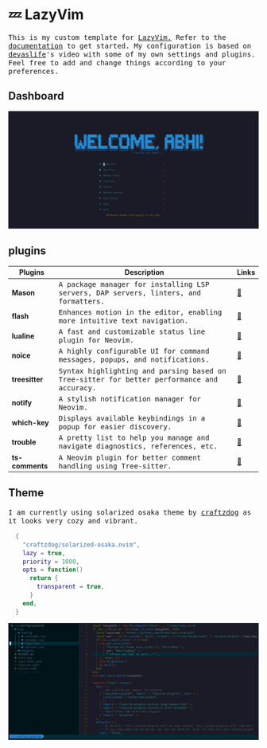 # 💤 LazyVim
<samp>
  This is my custom template for <a href="https://github.com/LazyVim/LazyVim">LazyVim.</a>
   Refer to the <a href="https://lazyvim.github.io/installation">documentation</a> to get started.
  My configuration is based on <a href="https://youtu.be/fFHlfbKVi30?si=nmaGGZij-V3OP8OQ">devaslife</a>'s video with some of my own settings and plugins.
  <br>
  Feel free to add and change things according to your preferences. 
</samp>

## Dashboard
<img src = "assets/DashBoard.jpg">

## plugins
    
| Plugins                  | Description                                                                               | Links |
|--------------------------|-------------------------------------------------------------------------------------------|-------|
| **Mason**                | <samp> A package manager for installing LSP servers, DAP servers, linters, and formatters. </samp>       | [🔗](https://github.com/williamboman/mason.nvim) |
| **flash**                | <samp> Enhances motion in the editor, enabling more intuitive text navigation. </samp>                  | [🔗](https://github.com/folke/flash.nvim) |
| **lualine**              | <samp> A fast and customizable status line plugin for Neovim. </samp>                                   | [🔗](https://github.com/nvim-lualine/lualine.nvim) |
| **noice**                | <samp> A highly configurable UI for command messages, popups, and notifications. </samp>                 | [🔗](https://github.com/folke/noice.nvim) |
| **treesitter**           | <samp> Syntax highlighting and parsing based on Tree-sitter for better performance and accuracy. </samp> | [🔗](https://github.com/nvim-treesitter/nvim-treesitter) |
| **notify**               | <samp> A stylish notification manager for Neovim. </samp>                                               | [🔗](https://github.com/rcarriga/nvim-notify) |
| **which-key**            | <samp> Displays available keybindings in a popup for easier discovery. </samp>                           | [🔗](https://github.com/folke/which-key.nvim) |
| **trouble**              | <samp> A pretty list to help you manage and navigate diagnostics, references, etc. </samp>               | [🔗](https://github.com/folke/trouble.nvim) |
| **ts-comments**          | <samp> A Neovim plugin for better comment handling using Tree-sitter. </samp>                           | [🔗](https://github.com/JoosepAlviste/nvim-ts-context-commentstring) |

## Theme

<samp>
  I am currently using solarized osaka theme by <a href="https://github.com/craftzdog/solarized-osaka.nvim">craftzdog</a> as it looks very cozy and vibrant.
</samp>


```lua
  {
    "craftzdog/solarized-osaka.nvim",
    lazy = true,
    priority = 1000,
    opts = function()
      return {
        transparent = true,
      }
    end,
  }
```

<img src="assets/Work.jpg">






